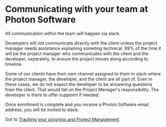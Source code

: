 # Communicating with your team at Photon Software

All communication within the team will happen via slack.

Developers will not communicate directly with the client unless the project manager needs assistance explaining someting technical. 99% of the time it will be the project manager who communicates with the client and the developer, separately, to ensure the project moves along according to timeline.

Some of our clients have their own channel assigned to them in slack where the project manager, the developer, and the client are all part of. Even in these cases, we do not expect the developer to be answering questions from the client. That would fall on the Project Manager's responsibility. The developer is there to offer suppoert if needed.

Once enrollment is complete and you receive a Photon.Software email address, you will be invited to slack.

Got to [Tracking your progress and Project Management](../Project%20Management).